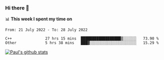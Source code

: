 ### Hi there 👋

📊 **This week I spent my time on**
<!--START_SECTION:waka-->

```text
From: 21 July 2022 - To: 28 July 2022

C++               27 hrs 15 mins  ██████████████████▒░░░░░░   73.90 %
Other             5 hrs 38 mins   ███▓░░░░░░░░░░░░░░░░░░░░░   15.29 %
```

<!--END_SECTION:waka-->


[![Paul's github stats](https://github-readme-stats.vercel.app/api?username=mickeyouyou&theme=dracula&show_icons=true)](https://github.com/anuraghazra/github-readme-stats)
